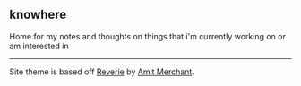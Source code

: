 ## knowhere
Home for my notes and thoughts on things that i'm currently working on or am interested in

---
Site theme is based off [Reverie](https://github.com/amitmerchant1990/reverie) by [Amit Merchant](https://github.com/amitmerchant1990).
